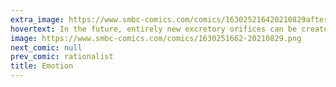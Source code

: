 ```yaml
---
extra_image: https://www.smbc-comics.com/comics/163025216420210829after.png
hovertext: In the future, entirely new excretory orifices can be created to express wholly novel categorize of feeling.
image: https://www.smbc-comics.com/comics/1630251662-20210829.png
next_comic: null
prev_comic: rationalist
title: Emotion
---
```


